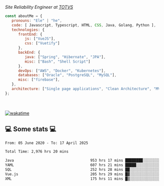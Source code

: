<p><em>Site Reliability Engineer at <a href="https://www.totvs.com/">TOTVS</a></br>
</em></p>


```javascript
const aboutMe = {
   pronouns: "Ele" | "he",
   code: [ Javascript, Typescript, HTML, CSS, Java, Golang, Python ],
   technologies: {
      frontEnd: {
         js: ["VueJS"],
         css: ["Vuetify"]
      },
      backEnd: {
         java: ["Spring", "Hibernate", "JPA"],
         misc: ["Bash", "Shell Script"]
      },
      devOps: ["AWS", "Docker", "Kubernetes"],
      databases: ["Oracle", "PostgreSQL", "MySQL"],
      misc: ["firebase"],
   },
   architecture: ["Single page applications", "Clean Architecture", "MVC", "Microservices"],
};
```
</br></br>
[![wakatime](https://wakatime.com/badge/user/a3a8ed06-d304-4d6b-bc86-4adc418cdea7.svg)](https://wakatime.com/@a3a8ed06-d304-4d6b-bc86-4adc418cdea7)
<h2>💻 Some stats 💻</h2>

<!--START_SECTION:waka-->

```txt
From: 05 June 2020 - To: 17 April 2025

Total Time: 2,976 hrs 20 mins

Java                                   953 hrs 17 mins ████████░░░░░░░░░░░░░░░░░   32.03 %
YAML                                   607 hrs 21 mins █████░░░░░░░░░░░░░░░░░░░░   20.41 %
SQL                                    252 hrs 28 mins ██░░░░░░░░░░░░░░░░░░░░░░░   08.48 %
Vue.js                                 205 hrs 29 mins █▓░░░░░░░░░░░░░░░░░░░░░░░   06.90 %
XML                                    175 hrs 11 mins █▒░░░░░░░░░░░░░░░░░░░░░░░   05.89 %
```

<!--END_SECTION:waka-->
